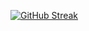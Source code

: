 [![GitHub Streak](https://streak-stats.demolab.com?user=kawunus&theme=dark&hide_border=true&short_numbers=true&date_format=j%20M%5B%20Y%5D)](https://git.io/streak-stats)

<!--
**kawunus/kawunus** is a ✨ _special_ ✨ repository because its `README.md` (this file) appears on your GitHub profile.

Here are some ideas to get you started:

- 🔭 I’m currently working on ...
- 🌱 I’m currently learning ...
- 👯 I’m looking to collaborate on ...
- 🤔 I’m looking for help with ...
- 💬 Ask me about ...
- 📫 How to reach me: ...
- 😄 Pronouns: ...
- ⚡ Fun fact: ...
-->
